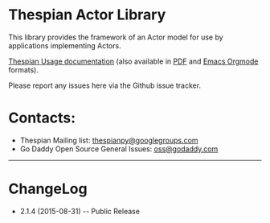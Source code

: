 Thespian Actor Library
======================

This library provides the framework of an Actor model for use by
applications implementing Actors.

[Thespian Usage documentation](http://godaddy.github.io/Thespian/doc/using.html)  (also available in [PDF](http://godaddy.github.com/Thespian/doc/using.pdf) and [Emacs Orgmode](https://github.com/godaddy/Thespian/blob/master/doc/using.org) formats).

Please report any issues here via the Github issue tracker.

Contacts:
=========

  * Thespian Mailing list:  thespianpy@googlegroups.com
  * Go Daddy Open Source General Issues: oss@godaddy.com
  

----------------------------------------------------------------------

ChangeLog
=========

  * 2.1.4 (2015-08-31) -- Public Release
